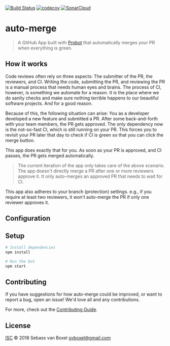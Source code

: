 [![Build Status](https://travis-ci.com/SvanBoxel/auto-merge.svg?branch=master)](https://travis-ci.com/SvanBoxel/auto-merge)
[![codecov](https://codecov.io/gh/SvanBoxel/auto-merge/branch/master/graph/badge.svg)](https://codecov.io/gh/SvanBoxel/auto-merge)
[![SonarCloud](https://sonarcloud.io/api/project_badges/measure?project=SvanBoxel_auto-merge&metric=alert_status)](https://sonarcloud.io/dashboard?id=SvanBoxel_auto-merge)

# auto-merge

> A GitHub App built with [Probot](https://probot.github.io) that automatically merges your PR when everything is green.

## How it works
Code reviews often rely on three aspects: The submitter of the PR, the reviewers, and CI. Writing the code, submitting the PR, and reviewing the PR is a manual process that needs human eyes and brains. The process of CI, however, is something we automate for a reason. It is the place where we do sanity checks and make sure nothing terrible happens to our beautiful software projects. And for a good reason.  

Because of this, the following situation can arise: You as a developer developed a new feature and submitted a PR. After some back-and-forth with your team members, the PR gets approved. The only dependency now is the not-so-fast CI, which is still running on your PR. This forces you to revisit your PR later that day to check if CI is green so that you can click the merge button. 

This app does exactly that for you. As soon as your PR is approved, and CI passes, the PR gets merged automatically.

> The current iteration of the app only takes care of the above scenario. The app doesn't directly merge a PR after one or more reviewers approve it. It only auto-merges an approved PR that needs to wait for CI. 

This app also adheres to your branch (protection) settings. e.g., if you require at least two reviewers, it won't auto-merge the PR if only one reviewer approves it.

## Configuration

## Setup

```sh
# Install dependencies
npm install

# Run the bot
npm start
```

## Contributing

If you have suggestions for how auto-merge could be improved, or want to report a bug, open an issue! We'd love all and any contributions.

For more, check out the [Contributing Guide](CONTRIBUTING.md).

## License

[ISC](LICENSE) © 2018 Sebass van Boxel <svboxel@gmail.com>
